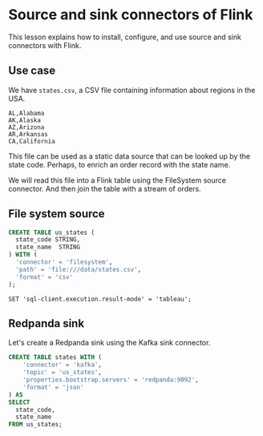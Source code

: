 # Source and sink connectors of Flink

This lesson explains how to install, configure, and use source and sink connectors with Flink.

## Use case
We have `states.csv`, a CSV file containing information about regions in the USA. 

```csv
AL,Alabama
AK,Alaska
AZ,Arizona
AR,Arkansas
CA,California
```
This file can be used as a static data source that can be looked up by the state code. Perhaps, to enrich an order record with the state name.

We will read this file into a Flink table using the FileSystem source connector. And then join the table with a stream of orders.

## File system source 

```sql
CREATE TABLE us_states (
  state_code STRING,
  state_name  STRING
) WITH (
  'connector' = 'filesystem',
  'path' = 'file:///data/states.csv',
  'format' = 'csv'
);
```

```
SET 'sql-client.execution.result-mode' = 'tableau';
```

## Redpanda sink
Let's create a Redpanda sink using the Kafka sink connector.

```sql
CREATE TABLE states WITH (
    'connector' = 'kafka',
    'topic' = 'us_states',
    'properties.bootstrap.servers' = 'redpanda:9092',
    'format' = 'json'
) AS
SELECT
  state_code,
  state_name
FROM us_states;
```
